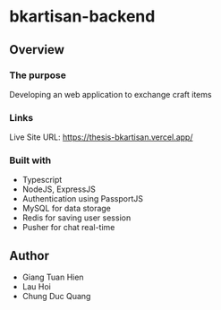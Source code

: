 # bkartisan-backend

## Overview
### The purpose
Developing an web application to exchange craft items
### Links
Live Site URL: https://thesis-bkartisan.vercel.app/
### Built with
- Typescript
- NodeJS, ExpressJS
- Authentication using PassportJS
- MySQL for data storage
- Redis for saving user session
- Pusher for chat real-time
## Author
- Giang Tuan Hien
- Lau Hoi
- Chung Duc Quang
